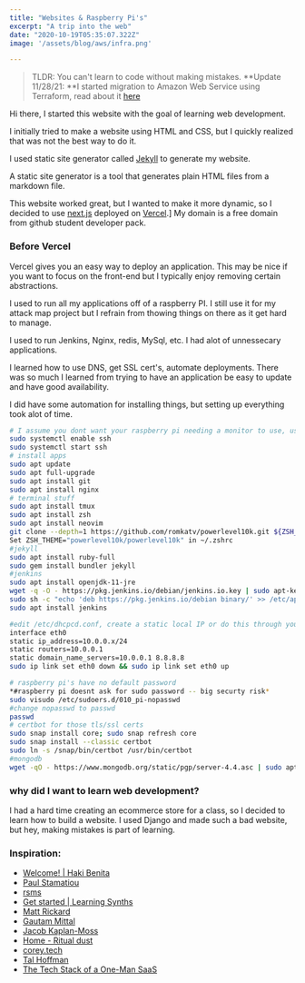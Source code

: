 ```yaml
---
title: "Websites & Raspberry Pi's"
excerpt: "A trip into the web"
date: "2020-10-19T05:35:07.322Z"
image: '/assets/blog/aws/infra.png'

---
```


>TLDR: You can't learn to code without making mistakes.
**Update 11/28/21: **I started migration to Amazon Web Service using Terraform, read about it [here](https://main.notedwin.tech/posts/aws)

Hi there, I started this website with the goal of learning web development.

I initially tried to make a website using HTML and CSS, but I quickly realized that was not the best way to do it.

I used static site generator called [Jekyll](https://jekyllrb.com/) to generate my website.

A static site generator is a tool that generates plain HTML files from a markdown file.

This website worked great, but I wanted to make it more dynamic, so I decided to use [next.js](https://nextjs.org/) deployed on [Vercel](https://vercel.com/).] 
My domain is a free domain from github student developer pack.

### Before Vercel
Vercel gives you an easy way to deploy an application. 
This may be nice if you want to focus on the front-end but I typically enjoy removing certain abstractions.

I used to run all my applications off of a raspberry PI.
I still use it for my attack map project but I refrain from thowing things on there as it get hard to manage.

I used to run Jenkins, Nginx, redis, MySql, etc. I had alot of unnessecary applications.

I learned how to use DNS, get SSL cert's, automate deployments.
There was so much I learned from trying to have an application be easy to update and have good availability. 

I did have some automation for installing things, but setting up everything took alot of time.

```bash
# I assume you dont want your raspberry pi needing a monitor to use, use it in headless mode
sudo systemctl enable ssh
sudo systemctl start ssh
# install apps
sudo apt update
sudo apt full-upgrade
sudo apt install git
sudo apt install nginx 
# terminal stuff
sudo apt install tmux
sudo apt install zsh
sudo apt install neovim
git clone --depth=1 https://github.com/romkatv/powerlevel10k.git ${ZSH_CUSTOM:-$HOME/.oh-my-zsh/custom}/themes/powerlevel10k
Set ZSH_THEME="powerlevel10k/powerlevel10k" in ~/.zshrc
#jekyll
sudo apt install ruby-full
sudo gem install bundler jekyll
#jenkins
sudo apt install openjdk-11-jre
wget -q -O - https://pkg.jenkins.io/debian/jenkins.io.key | sudo apt-key add -
sudo sh -c "echo 'deb https://pkg.jenkins.io/debian binary/' >> /etc/apt/sources.list.d/jenkins.list"
sudo apt install jenkins

#edit /etc/dhcpcd.conf, create a static local IP or do this through your router
interface eth0
static ip_address=10.0.0.x/24
static routers=10.0.0.1
static domain_name_servers=10.0.0.1 8.8.8.8 
sudo ip link set eth0 down && sudo ip link set eth0 up

# raspberry pi's have no default password
*#raspberry pi doesnt ask for sudo password -- big securty risk*
sudo visudo /etc/sudoers.d/010_pi-nopasswd
#change nopasswd to passwd 
passwd
# certbot for those tls/ssl certs
sudo snap install core; sudo snap refresh core
sudo snap install --classic certbot
sudo ln -s /snap/bin/certbot /usr/bin/certbot
#mongodb
wget -qO - https://www.mongodb.org/static/pgp/server-4.4.asc | sudo apt-key add -

```

### why did I want to learn web development?
I had a hard time creating an ecommerce store for a class, so I decided to learn how to build a website. I used Django and made such a bad website, but hey, making mistakes is part of learning.

### Inspiration:
- [Welcome! | Haki Benita](https://hakibenita.com/)
- [Paul Stamatiou](https://paulstamatiou.com/)
- [rsms](https://rsms.me/)
- [Get started | Learning Synths](https://learningsynths.ableton.com/)
- [Matt Rickard](https://matt-rickard.com/)
- [Gautam Mittal](https://mittal.ai/)
- [Jacob Kaplan-Moss](https://jacobian.org/)
- [Home - Ritual dust](https://ritualdust.com/)
- [corey.tech](https://corey.tech/aws-cost/)
- [Tal Hoffman](https://www.talhoffman.com/)
- [The Tech Stack of a One-Man SaaS](https://panelbear.com/blog/tech-stack/)